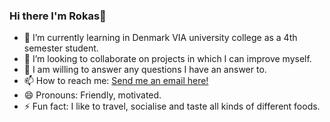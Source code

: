 ### Hi there I'm Rokas👋

<!--
**ErrorByProject/ErrorByProject** is a ✨ _special_ ✨ repository because its `README.md` (this file) appears on your GitHub profile.
Here are some ideas to get you started:
-->
- 🌱 I’m currently learning in Denmark VIA university college as a 4th semester student.
- 👯 I’m looking to collaborate on projects in which I can improve myself.
- 💬 I am willing to answer any questions I have an answer to.
- 📫 How to reach me: <a href="mailto:paulauskasrokasvia@gmail.com">Send me an email here!</a> 
- 😄 Pronouns: Friendly, motivated.
- ⚡ Fun fact: I like to travel, socialise and taste all kinds of different foods.


###
